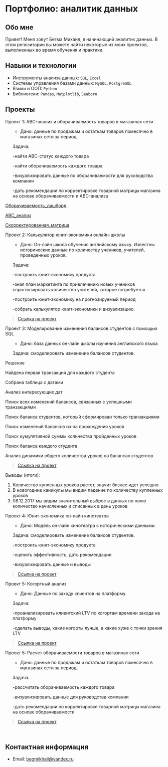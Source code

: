 # Портфолио: аналитик данных

## Обо мне 

Привет! Меня зовут Бегма Михаил, я начинающий аналитик данных. 
В этом репозитории вы можете найти некоторые из моих проектов, выполненных во время обучения и практики.
<br>

## Навыки и технологии
- Инструменты анализа данных: ``SQL``, ``Excel`` 
- Системы управления базами данных: ``MySQL``, ``PostgreSQL``
- Языки и ООП: ``Python``
- Библиотеки: ``Pandas``, ``Matplotlib``, ``Seaborn``




## Проекты
<p> Проект 1: ABC-анализ и оборачиваемость товаров в магазинах сети</p>

<ol>
  
   - Дано: данные по продажам и остаткам товаров помесячно в магазинах сети за период.  
<p>Задача:<p>
<p>-найти ABC-статус каждого товара<p>
<p>-найти оборачиваемость каждого товара<p>
<p>-визуализировать данные по оборачиваемости для руководства компании<p>
<p>-дать рекомендации по корректировке товарной матрицы магазина на основе оборачиваемости и ABC-анализа<p>


  

</ol>


<a href="https://docs.google.com/spreadsheets/d/1XmBDtx9Npa_aomNdCQuaYQ0NOBsb6BL9/edit?usp=sharing&ouid=118004717770675251075&rtpof=true&sd=true">Оборачиваемость_дашборд</a>

</ol>

<a href="https://docs.google.com/spreadsheets/d/1rZvSUTIC0UlM5n85mWeZraLr4LeAnI6r/edit?usp=sharing&ouid=118004717770675251075&rtpof=true&sd=true">ABC_анализ</a>

</ol>

<a href="https://docs.google.com/spreadsheets/d/1qd-tvRr5w1CXxdohZMVqNh3KkAf-_OGy/edit?usp=sharing&ouid=118004717770675251075&rtpof=true&sd=true">Скорректированная_матрица</a>  


<p> Проект 2: Калькулятор юнит-экономики онлайн-школы</p>

<ol>
  
   - Дано: Он-лайн школа обучения английскому языку. Известны исторические данные по количеству учеников, учителей, проведенных уроков.  
<p>Задача:<p>
<p>-построить юнит-экономику продукта<p>
<p>-зная план маркетинга по привлечению новых учеников спрогнозировать количество учителей, которое потребуется<p>
<p>-построить юнит-экономику на прогнозируемый период<p>
<p>-собрать калькулятор юнит-экономики и визуализацию.<p>

  

</ol>



> <a href="https://docs.google.com/spreadsheets/d/1miHOj_iiYhlmH03-7iim4G1ecHAbomy9NEnHpITGezA/edit#gid=0">Ссылка на проект</a>
  




  
<p> Проект 3: Моделирование изменения балансов студентов с помощью SQL</p>

<ol>
  
  
- Дано: база данных он-лайн школы изучения английского языка
<p>Задача: смоделировать изменение балансов студентов.<p>

</ol>

<p>Решение<p>
  
  
  <p>Найдена первая транзакция для каждого студента<p>
<p>Собрана таблица с датами<p>
<p>Анализ интересующих дат<p>
<p>Поиск всех изменений балансов, связанных с успешными транзакциями<p>
<p>Поиск баланса студентов, который сформирован только транзакциями<p>
<p>Поиск  изменений балансов из-за прохождения уроков<p>
  <p>Поиск  кумулятивной суммы количества пройденных уроков<p>
  <p>Поиск  баланса каждого студента<p>
    <p>Анализ динамики общего количества уроков на балансах студентов<p>
  
> <a href="https://docs.google.com/document/d/1In2I82woYEPFY4_w4o30GvQmRSQCVjyP2-6bwBH970s/edit">Ссылка на проект</a>


  <p>Выводы (итоги):<p>
<ol>
  <li>Количество купленных уроков растет, значит бизнес идет успешно</li>
  <li>В новогодние каникулы мы видим падение по количеству купленных уроков</li>
  <li>08.12.2017 мы видим значительный выброс в данных по полю количество начисленных и списанных в день уроков</li>
</ol>

<p> Проект 4: Юнит-экономика он-лайн кинотеатра</p>

<ol>
  
  
- Дано: Модель он-лайн кинотеатра с историческими данными.
<p>Задача: смоделировать изменение балансов студентов.<p>
<p>-построить юнит-экономику продукта<p>
<p>-оценить эффективность, дать рекомендации<p>
<p>-визуализировать данные и выводы<p>

</ol>


  
> <a href="https://github.com/Mike-Begma/My-projects/blob/main/Project%203/Юнит-экономика%20онлайн%20кинотеатра.xlsx">Ссылка на проект</a>


  
<p> Проект 5: Когортный анализ</p>

<ol>
  
  
- Дано: Данные по заходу клиентов на платформу.
<p>Задача:<p>
<p>-проанализировать клиентский LTV по когортам времени захода на платформу<p>
<p>-сделать выводы, какие когорты лучше, а какие хуже с точки зрения LTV<p>


</ol>


  
> <a href="https://github.com/Mike-Begma/My-projects/tree/main/Project%204">Ссылка на проект</a>


<p> Проект 5: Расчет оборачиваемости товаров в магазинах сети</p>

<ol>
  
   - Дано: данные по продажам и остаткам товаров помесячно в магазинах сети за период.  
<p>Задача:<p>
<p>-рассчитать оборачиваемость каждого товара<p>
<p>-визуализировать данные для руководства компании<p>
<p>-дать рекомендации по корректировке товарной матрицы магазина на основе оборачиваемости<p>


  

</ol>


> <a href="https://docs.google.com/spreadsheets/d/1XmBDtx9Npa_aomNdCQuaYQ0NOBsb6BL9/edit?usp=sharing&ouid=118004717770675251075&rtpof=true&sd=true">Ссылка на проект</a>

  



<br> 


## Контактная информация
- Email: begmikhail@yandex.ru
